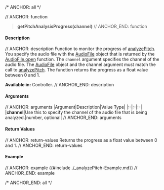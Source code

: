 /* ANCHOR: all */

// ANCHOR: function
>**getPitchAnalysisProgress(channel)**
// ANCHOR_END: function

#### Description

// ANCHOR: description
Function to monitor the progress of [analyzePitch](./analyzePitch.md). You specify the audio file with the [AudioFile](./Audio-File.md) object that is returned by the [AudioFile.open](./AudioFileopen.md) function. The ``channel`` argument specifies the channel of the audio file. The [AudioFile](./Audio-File.md) object and the channel argument must match the call to [analyzePitch](./analyzePitch.md). The function returns the progress as a float value between 0 and 1.

**Available in:** Controller.
// ANCHOR_END: description

#### Arguments

// ANCHOR: arguments
|Argument|Description|Value Type|
|:-|:-|:-|
|**channel**|Use this to specify the channel of the audio file that is being analyzed.|number, optional|
// ANCHOR_END: arguments

#### Return Values

// ANCHOR: return-values
Returns the progress as a float value between 0 and 1.
// ANCHOR_END: return-values

#### Example

// ANCHOR: example
{{#include ./_analyzePitch-Example.md}}
// ANCHOR_END: example

/* ANCHOR_END: all */